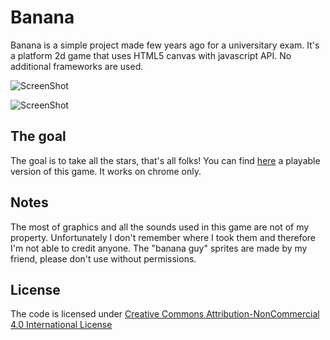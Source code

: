 # Banana
Banana is a simple project made few years ago for a universitary exam. It's a platform 2d game that uses HTML5 canvas with javascript API. No additional frameworks are used.

![ScreenShot](http://onlybananas.altervista.org/bananaintro.png)

![ScreenShot](http://onlybananas.altervista.org/bananagame1.png)

## The goal
The goal is to take all the stars, that's all folks! You can find [here](http://onlybananas.altervista.org/bananagame/) a playable version of this game. It works on chrome only.

## Notes
The most of graphics and all the sounds used in this game are not of my property. Unfortunately I don't remember where I took them and therefore I'm not able to credit anyone. The "banana guy" sprites are made by my friend, please don't use without permissions.

## License
The code is licensed under [Creative Commons Attribution-NonCommercial 4.0 International License](http://creativecommons.org/licenses/by-nc/4.0/)


